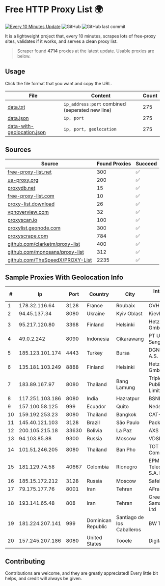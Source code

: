 
# Free HTTP Proxy List 🌍

[![Every 10 Minutes Update](https://github.com/mertguvencli/http-proxy-list/actions/workflows/main.yml/badge.svg?branch=main)](https://github.com/mertguvencli/http-proxy-list/actions/workflows/main.yml)
![GitHub](https://img.shields.io/github/license/mertguvencli/http-proxy-list)
![GitHub last commit](https://img.shields.io/github/last-commit/mertguvencli/http-proxy-list)

It is a lightweight project that, every 10 minutes, scrapes lots of free-proxy sites, validates if it works, and serves a clean proxy list.


> Scraper found **4714** proxies at the latest update. Usable proxies are below.

## Usage

Click the file format that you want and copy the URL.


|File|Content|Count|
|----|-------|-----|
|[data.txt](https://raw.githubusercontent.com/mertguvencli/http-proxy-list/main/proxy-list/data.txt)|`ip_address:port` combined (seperated new line)|275|
|[data.json](https://raw.githubusercontent.com/mertguvencli/http-proxy-list/main/proxy-list/data.json)|`ip, port`|275|
|[data-with-geolocation.json](https://raw.githubusercontent.com/mertguvencli/http-proxy-list/main/proxy-list/data-with-geolocation.json)|`ip, port, geolocation`|275|

## Sources

|Source|Found Proxies|Succeed|
|------|-------------|-------|
|[free-proxy-list.net](https://free-proxy-list.net)|300|✅|
|[us-proxy.org](https://www.us-proxy.org)|200|✅|
|[proxydb.net](http://proxydb.net)|15|✅|
|[free-proxy-list.com](https://free-proxy-list.com/?page=&port=&type%5B%5D=http&type%5B%5D=https&up_time=0&search=Search)|10|✅|
|[proxy-list.download](https://www.proxy-list.download/HTTP)|26|✅|
|[vpnoverview.com](https://vpnoverview.com/privacy/anonymous-browsing/free-proxy-servers)|32|✅|
|[proxyscan.io](https://www.proxyscan.io)|100|✅|
|[proxylist.geonode.com](https://proxylist.geonode.com/api/proxy-list?limit=300&page=1&sort_by=lastChecked&sort_type=desc&protocols=http,https)|300|✅|
|[proxyscrape.com](https://api.proxyscrape.com/v2/?request=displayproxies&protocol=http&timeout=10000&country=all&ssl=all&anonymity=all)|784|✅|
|[github.com/clarketm/proxy-list](https://raw.githubusercontent.com/clarketm/proxy-list/master/proxy-list-raw.txt)|400|✅|
|[github.com/monosans/proxy-list](https://raw.githubusercontent.com/monosans/proxy-list/main/proxies/http.txt)|312|✅|
|[github.com/TheSpeedX/PROXY-List](https://raw.githubusercontent.com/TheSpeedX/PROXY-List/master/http.txt)|2235|✅|


## Sample Proxies With Geolocation Info

|#|Ip|Port|Country|City|Internet Service Provider|
|-|--|----|-------|----|-------------------------|
|1|178.32.116.64|3128|France|Roubaix|OVH SAS|
|2|94.45.137.34|8080|Ukraine|Kyiv Oblast|Kievline LLC|
|3|95.217.120.80|3368|Finland|Helsinki|Hetzner Online GmbH|
|4|49.0.2.242|8090|Indonesia|Cikarawang|PT Usaha Adi Sanggoro|
|5|185.123.101.174|4443|Turkey|Bursa|DGN TEKNOLOJI A.S.|
|6|135.181.103.249|8888|Finland|Helsinki|Hetzner Online GmbH|
|7|183.89.167.97|8080|Thailand|Bang Lamung|Triple T Broadband Public Company Limited|
|8|117.251.103.186|8080|India|Hazratpur|BSNL Internet|
|9|157.100.58.125|999|Ecuador|Quito|Nedetel S.A.|
|10|159.192.253.23|8080|Thailand|Bangkok|CAT-BB|
|11|145.40.121.103|3128|Brazil|São Paulo|Packet Host, Inc.|
|12|200.105.215.18|33630|Bolivia|La Paz|AXS Bolivia S. A.|
|13|94.103.85.88|9300|Russia|Moscow|VDSINA|
|14|101.51.246.205|8080|Thailand|Ban Pho|TOT Public Company Limited|
|15|181.129.74.58|40667|Colombia|Rionegro|EPM Telecomunicaciones S.A. E.S.P.|
|16|185.15.172.212|3128|Russia|Moscow|SafeData LLC|
|17|79.175.177.76|8001|Iran|Tehran|AFranet Co|
|18|193.141.65.48|808|Iran|Tehran|Green Web Samaneh Novin Co Ltd|
|19|181.224.207.141|999|Dominican Republic|Santiago de los Caballeros|BW TELECOM|
|20|157.245.207.186|8080|United States|Tooele|DigitalOcean, LLC|



## Contributing

Contributions are welcome, and they are greatly appreciated! Every
little bit helps, and credit will always be given.

